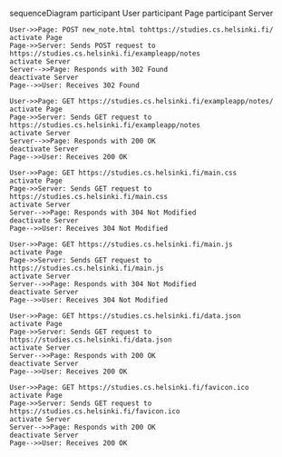 sequenceDiagram
    participant User
    participant Page
    participant Server

    User->>Page: POST new_note.html tohttps://studies.cs.helsinki.fi/
    activate Page
    Page->>Server: Sends POST request to https://studies.cs.helsinki.fi/exampleapp/notes
    activate Server
    Server-->>Page: Responds with 302 Found
    deactivate Server
    Page-->>User: Receives 302 Found

    User->>Page: GET https://studies.cs.helsinki.fi/exampleapp/notes/
    activate Page
    Page->>Server: Sends GET request to https://studies.cs.helsinki.fi/exampleapp/notes
    activate Server
    Server-->>Page: Responds with 200 OK
    deactivate Server
    Page-->>User: Receives 200 OK

    User->>Page: GET https://studies.cs.helsinki.fi/main.css
    activate Page
    Page->>Server: Sends GET request to https://studies.cs.helsinki.fi/main.css
    activate Server
    Server-->>Page: Responds with 304 Not Modified
    deactivate Server
    Page-->>User: Receives 304 Not Modified

    User->>Page: GET https://studies.cs.helsinki.fi/main.js
    activate Page
    Page->>Server: Sends GET request to https://studies.cs.helsinki.fi/main.js
    activate Server
    Server-->>Page: Responds with 304 Not Modified
    deactivate Server
    Page-->>User: Receives 304 Not Modified

    User->>Page: GET https://studies.cs.helsinki.fi/data.json
    activate Page
    Page->>Server: Sends GET request to https://studies.cs.helsinki.fi/data.json
    activate Server
    Server-->>Page: Responds with 200 OK
    deactivate Server
    Page-->>User: Receives 200 OK

    User->>Page: GET https://studies.cs.helsinki.fi/favicon.ico
    activate Page
    Page->>Server: Sends GET request to https://studies.cs.helsinki.fi/favicon.ico
    activate Server
    Server-->>Page: Responds with 200 OK
    deactivate Server
    Page-->>User: Receives 200 OK

